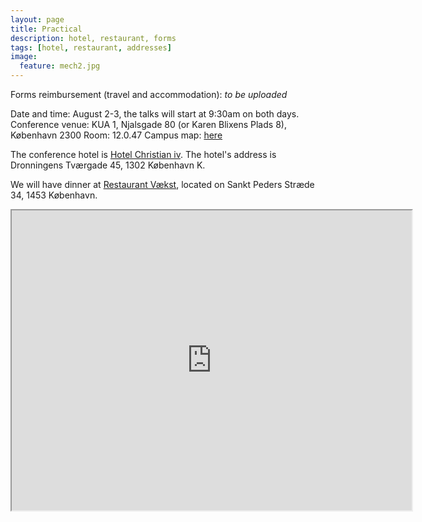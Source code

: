 ```yaml
---
layout: page
title: Practical
description: hotel, restaurant, forms
tags: [hotel, restaurant, addresses]
image:
  feature: mech2.jpg
---
```



Forms reimbursement (travel and accommodation): _to be uploaded_ 

Date and time: August 2-3, the talks will start at 9:30am on both days.
Conference venue: KUA 1, Njalsgade 80 (or Karen Blixens Plads 8), København 2300
Room: 12.0.47
Campus map: [here](/pdfs/campus_map.pdf)

The conference hotel is [Hotel Christian iv](https://www.hotelchristianiv.dk/). The hotel's address is Dronningens Tværgade 45, 1302 København K.

We will have dinner at [Restaurant Vækst](https://cofoco.dk/restauranter/vaekst/), located on Sankt Peders Stræde 34, 1453 København.

<iframe src="https://www.google.com/maps/d/u/3/embed?mid=14_7LtXM2ZvI6HaKQlUnYmtKoMaLo7NET" width="640" height="480"></iframe>
